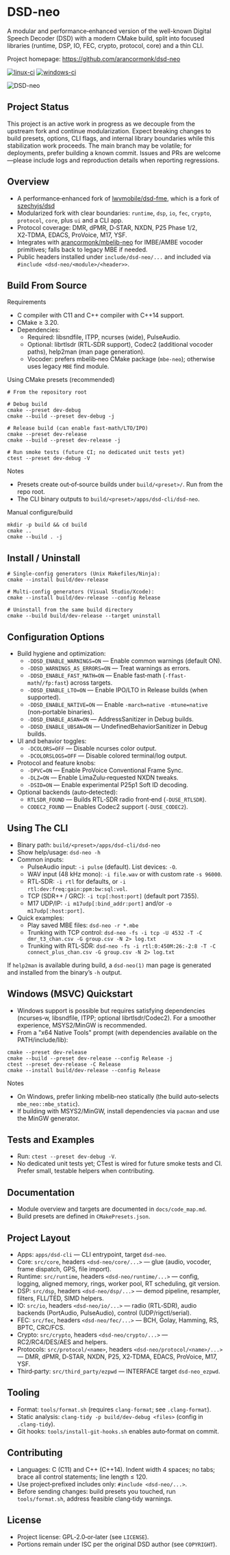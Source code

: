 # DSD-neo

A modular and performance‑enhanced version of the well-known Digital Speech Decoder (DSD) with a modern CMake build, split into focused libraries (runtime, DSP, IO, FEC, crypto, protocol, core) and a thin CLI.

Project homepage: https://github.com/arancormonk/dsd-neo

[![linux-ci](https://github.com/arancormonk/dsd-neo/actions/workflows/linux-ci.yaml/badge.svg)](https://github.com/arancormonk/dsd-neo/actions/workflows/linux-ci.yaml)
[![windows-ci](https://github.com/arancormonk/dsd-neo/actions/workflows/windows-ci.yaml/badge.svg)](https://github.com/arancormonk/dsd-neo/actions/workflows/windows-ci.yaml)

![DSD-neo](images/dsd-neo_const_view.png)

## Project Status

This project is an active work in progress as we decouple from the upstream fork and continue modularization. Expect breaking changes to build presets, options, CLI flags, and internal library boundaries while this stabilization work proceeds. The main branch may be volatile; for deployments, prefer building a known commit. Issues and PRs are welcome—please include logs and reproduction details when reporting regressions.

## Overview

- A performance‑enhanced fork of [lwvmobile/dsd-fme](https://github.com/lwvmobile/dsd-fme), which is a fork of [szechyjs/dsd](https://github.com/szechyjs/dsd)
- Modularized fork with clear boundaries: `runtime`, `dsp`, `io`, `fec`, `crypto`, `protocol`, `core`, plus `ui` and a CLI app.
- Protocol coverage: DMR, dPMR, D‑STAR, NXDN, P25 Phase 1/2, X2‑TDMA, EDACS, ProVoice, M17, YSF.
- Integrates with [arancormonk/mbelib-neo](https://github.com/arancormonk/mbelib-neo) for IMBE/AMBE vocoder primitives; falls back to legacy MBE if needed.
- Public headers installed under `include/dsd-neo/...` and included via `#include <dsd-neo/<module>/<header>>`.

## Build From Source

Requirements

- C compiler with C11 and C++ compiler with C++14 support.
- CMake ≥ 3.20.
- Dependencies:
  - Required: libsndfile, ITPP, ncurses (wide), PulseAudio.
  - Optional: librtlsdr (RTL‑SDR support), Codec2 (additional vocoder paths), help2man (man page generation).
  - Vocoder: prefers mbelib‑neo CMake package (`mbe-neo`); otherwise uses legacy `MBE` find module.

Using CMake presets (recommended)

```
# From the repository root

# Debug build
cmake --preset dev-debug
cmake --build --preset dev-debug -j

# Release build (can enable fast-math/LTO/IPO)
cmake --preset dev-release
cmake --build --preset dev-release -j

# Run smoke tests (future CI; no dedicated unit tests yet)
ctest --preset dev-debug -V
```

Notes

- Presets create out‑of‑source builds under `build/<preset>/`. Run from the repo root.
- The CLI binary outputs to `build/<preset>/apps/dsd-cli/dsd-neo`.

Manual configure/build

```
mkdir -p build && cd build
cmake ..
cmake --build . -j
```

## Install / Uninstall

```
# Single-config generators (Unix Makefiles/Ninja):
cmake --install build/dev-release

# Multi-config generators (Visual Studio/Xcode):
cmake --install build/dev-release --config Release

# Uninstall from the same build directory
cmake --build build/dev-release --target uninstall
```

## Configuration Options

- Build hygiene and optimization:
  - `-DDSD_ENABLE_WARNINGS=ON` — Enable common warnings (default ON).
  - `-DDSD_WARNINGS_AS_ERRORS=ON` — Treat warnings as errors.
  - `-DDSD_ENABLE_FAST_MATH=ON` — Enable fast‑math (`-ffast-math`/`/fp:fast`) across targets.
  - `-DDSD_ENABLE_LTO=ON` — Enable IPO/LTO in Release builds (when supported).
  - `-DDSD_ENABLE_NATIVE=ON` — Enable `-march=native -mtune=native` (non‑portable binaries).
  - `-DDSD_ENABLE_ASAN=ON` — AddressSanitizer in Debug builds.
  - `-DDSD_ENABLE_UBSAN=ON` — UndefinedBehaviorSanitizer in Debug builds.
- UI and behavior toggles:
  - `-DCOLORS=OFF` — Disable ncurses color output.
  - `-DCOLORSLOGS=OFF` — Disable colored terminal/log output.
- Protocol and feature knobs:
  - `-DPVC=ON` — Enable ProVoice Conventional Frame Sync.
  - `-DLZ=ON` — Enable LimaZulu‑requested NXDN tweaks.
  - `-DSID=ON` — Enable experimental P25p1 Soft ID decoding.
- Optional backends (auto‑detected):
  - `RTLSDR_FOUND` — Builds RTL‑SDR radio front‑end (`-DUSE_RTLSDR`).
  - `CODEC2_FOUND` — Enables Codec2 support (`-DUSE_CODEC2`).

## Using The CLI

- Binary path: `build/<preset>/apps/dsd-cli/dsd-neo`
- Show help/usage: `dsd-neo -h`
- Common inputs:
  - PulseAudio input: `-i pulse` (default). List devices: `-O`.
  - WAV input (48 kHz mono): `-i file.wav` or with custom rate `-s 96000`.
  - RTL‑SDR: `-i rtl` for defaults, or `-i rtl:dev:freq:gain:ppm:bw:sql:vol`.
  - TCP (SDR++ / GRC): `-i tcp[:host:port]` (default port 7355).
  - M17 UDP/IP: `-i m17udp[:bind_addr:port]` and/or `-o m17udp[:host:port]`.
- Quick examples:
  - Play saved MBE files: `dsd-neo -r *.mbe`
  - Trunking with TCP control: `dsd-neo -fs -i tcp -U 4532 -T -C dmr_t3_chan.csv -G group.csv -N 2> log.txt`
  - Trunking with RTL‑SDR: `dsd-neo -fs -i rtl:0:450M:26:-2:8 -T -C connect_plus_chan.csv -G group.csv -N 2> log.txt`

If `help2man` is available during build, a `dsd-neo(1)` man page is generated and installed from the binary’s `-h` output.

## Windows (MSVC) Quickstart

- Windows support is possible but requires satisfying dependencies (ncurses‑w, libsndfile, ITPP; optional librtlsdr/Codec2). For a smoother experience, MSYS2/MinGW is recommended.
- From a "x64 Native Tools" prompt (with dependencies available on the PATH/include/lib):

```
cmake --preset dev-release
cmake --build --preset dev-release --config Release -j
ctest --preset dev-release -C Release
cmake --install build/dev-release --config Release
```

Notes

- On Windows, prefer linking mbelib‑neo statically (the build auto‑selects `mbe_neo::mbe_static`).
- If building with MSYS2/MinGW, install dependencies via `pacman` and use the MinGW generator.

## Tests and Examples

- Run: `ctest --preset dev-debug -V`.
- No dedicated unit tests yet; CTest is wired for future smoke tests and CI. Prefer small, testable helpers when contributing.

## Documentation

- Module overview and targets are documented in `docs/code_map.md`.
- Build presets are defined in `CMakePresets.json`.

## Project Layout

- Apps: `apps/dsd-cli` — CLI entrypoint, target `dsd-neo`.
- Core: `src/core`, headers `<dsd-neo/core/...>` — glue (audio, vocoder, frame dispatch, GPS, file import).
- Runtime: `src/runtime`, headers `<dsd-neo/runtime/...>` — config, logging, aligned memory, rings, worker pool, RT scheduling, git version.
- DSP: `src/dsp`, headers `<dsd-neo/dsp/...>` — demod pipeline, resampler, filters, FLL/TED, SIMD helpers.
- IO: `src/io`, headers `<dsd-neo/io/...>` — radio (RTL‑SDR), audio backends (PortAudio, PulseAudio), control (UDP/rigctl/serial).
- FEC: `src/fec`, headers `<dsd-neo/fec/...>` — BCH, Golay, Hamming, RS, BPTC, CRC/FCS.
- Crypto: `src/crypto`, headers `<dsd-neo/crypto/...>` — RC2/RC4/DES/AES and helpers.
- Protocols: `src/protocol/<name>`, headers `<dsd-neo/protocol/<name>/...>` — DMR, dPMR, D‑STAR, NXDN, P25, X2‑TDMA, EDACS, ProVoice, M17, YSF.
- Third‑party: `src/third_party/ezpwd` — INTERFACE target `dsd-neo_ezpwd`.

## Tooling

- Format: `tools/format.sh` (requires `clang-format`; see `.clang-format`).
- Static analysis: `clang-tidy -p build/dev-debug <files>` (config in `.clang-tidy`).
- Git hooks: `tools/install-git-hooks.sh` enables auto‑format on commit.

## Contributing

- Languages: C (C11) and C++ (C++14). Indent width 4 spaces; no tabs; brace all control statements; line length ≤ 120.
- Use project‑prefixed includes only: `#include <dsd-neo/...>`.
- Before sending changes: build presets you touched, run `tools/format.sh`, address feasible clang‑tidy warnings.

## License

- Project license: GPL‑2.0‑or‑later (see `LICENSE`).
- Portions remain under ISC per the original DSD author (see `COPYRIGHT`).
